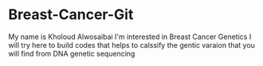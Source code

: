 # Breast-Cancer-Git
My name is Kholoud Alwosaibai
I'm interested in Breast Cancer Genetics 
I will try here to build codes that helps to calssify  the gentic varaion that you will find from DNA genetic sequencing 
